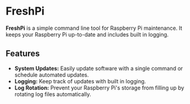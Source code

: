 # FreshPi
**FreshPi** is a simple command line tool for Raspberry Pi maintenance. It keeps your Raspberry Pi up-to-date and includes built in logging.

## Features
- **System Updates:** Easily update software with a single command or schedule automated updates.
- **Logging:** Keep track of updates with built in logging.
- **Log Rotation:** Prevent your Raspberry Pi's storage from filling up by rotating log files automatically.